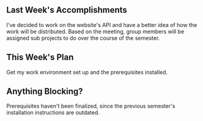 ## Last Week's Accomplishments

I've decided to work on the website's API and have a better idea of how the
work will be distributed. Based on the meeting, group members will be assigned
sub projects to do over the course of the semester.

## This Week's Plan

Get my work environment set up and the prerequisites installed.

## Anything Blocking?

Prerequisites haven't been finalized, since the previous semester's installation
instructions are outdated.
